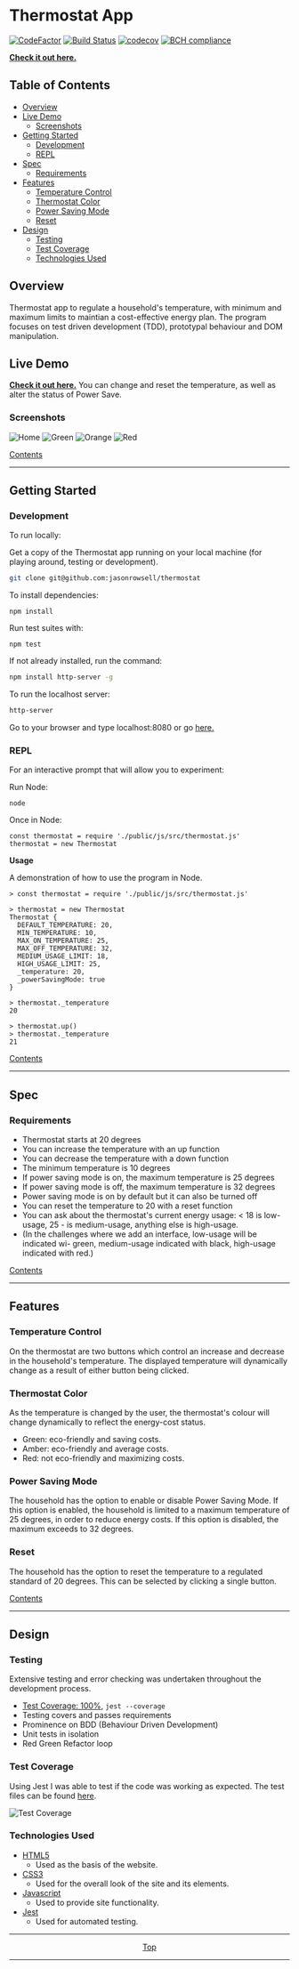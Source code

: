 # Thermostat App

[![CodeFactor](https://www.codefactor.io/repository/github/jasonrowsell/thermostat/badge/main)](https://www.codefactor.io/repository/github/jasonrowsell/thermostat/overview/main) [![Build Status](https://travis-ci.com/jasonrowsell/thermostat.svg?branch=main)](https://travis-ci.com/jasonrowsell/thermostat) [![codecov](https://codecov.io/gh/jasonrowsell/thermostat/branch/main/graph/badge.svg?token=JXC2QFG78J)](https://codecov.io/gh/jasonrowsell/thermostat) [![BCH compliance](https://bettercodehub.com/edge/badge/jasonrowsell/thermostat?branch=main)](https://bettercodehub.com/)

**[Check it out here.](https://jasonrowsell-thermostat.herokuapp.com/)**

<!-- Table of Contents -->

## Table of Contents

- [Overview](#overview)
- [Live Demo](#live-demo)
  - [Screenshots](#screenshots)
- [Getting Started](#getting-started)
  - [Development](#development)
  - [REPL](#repl)
- [Spec](#spec)
  - [Requirements](#requirements)
- [Features](#features)
  - [Temperature Control](#temperature-control)
  - [Thermostat Color](#thermostat-color)
  - [Power Saving Mode](#power-saving-mode)
  - [Reset](#reset)
- [Design](#design)
  - [Testing](#testing)
  - [Test Coverage](#test-coverage)
  - [Technologies Used](#technologies-used)

<!-- Overview -->

## Overview

Thermostat app to regulate a household's temperature, with minimum and maximum limits to maintian a cost-effective energy plan. The program focuses on test driven development (TDD), prototypal behaviour and DOM manipulation.

<!-- Live Demo -->

## Live Demo

**[Check it out here.](https://jasonrowsell-thermostat.herokuapp.com/)** You can change and reset the temperature, as well as alter the status of Power Save.

### Screenshots

![Home](./public/images/home.gif)
![Green](./public/images/green.png)
![Orange](./public/images/orange.png)
![Red](./public/images/red.png)

[Contents](#table-of-contents)

--------

<!-- Getting Started -->

## Getting Started

### Development

To run locally:

Get a copy of the Thermostat app running on your local machine (for playing around, testing or development).

```sh
git clone git@github.com:jasonrowsell/thermostat
```

To install dependencies:

```shell
npm install
```

Run test suites with:

```shell
npm test
```

If not already installed, run the command:

```sh
npm install http-server -g
```

To run the localhost server:

```sh
http-server
```

Go to your browser and type localhost:8080 or go [here.](http://127.0.0.1:8080)

### REPL

For an interactive prompt that will allow you to experiment:

Run Node:

```shell
node
```

Once in Node:

```node
const thermostat = require './public/js/src/thermostat.js'
thermostat = new Thermostat
```

<strong>Usage</strong>

A demonstration of how to use the program in Node.

```node
> const thermostat = require './public/js/src/thermostat.js'

> thermostat = new Thermostat
Thermostat {
  DEFAULT_TEMPERATURE: 20,
  MIN_TEMPERATURE: 10,
  MAX_ON_TEMPERATURE: 25,
  MAX_OFF_TEMPERATURE: 32,
  MEDIUM_USAGE_LIMIT: 18,
  HIGH_USAGE_LIMIT: 25,
  _temperature: 20,
  _powerSavingMode: true
}

> thermostat._temperature
20

> thermostat.up()
> thermostat._temperature
21
```

[Contents](#table-of-contents)

--------

<!-- Spec -->

## Spec

### Requirements

- Thermostat starts at 20 degrees
- You can increase the temperature with an up function
- You can decrease the temperature with a down function
- The minimum temperature is 10 degrees
- If power saving mode is on, the maximum temperature is 25 degrees
- If power saving mode is off, the maximum temperature is 32 degrees
- Power saving mode is on by default but it can also be turned off
- You can reset the temperature to 20 with a reset function
- You can ask about the thermostat's current energy usage: < 18 is low-usage, 25 - is medium-usage, anything else is high-usage.
- (In the challenges where we add an interface, low-usage will be indicated wi- green, medium-usage indicated with black, high-usage indicated with red.)

[Contents](#table-of-contents)

--------

<!-- Features -->

## Features

### Temperature Control

On the thermostat are two buttons which control an increase and decrease in the household's temperature. The displayed temperature will dynamically change as a result of either button being clicked.

### Thermostat Color

As the temperature is changed by the user, the thermostat's colour will change dynamically to reflect the energy-cost status.

- Green: eco-friendly and saving costs.
- Amber: eco-friendly and average costs.
- Red: not eco-friendly and maximizing costs.

### Power Saving Mode

The household has the option to enable or disable Power Saving Mode. If this option is enabled, the household is limited to a maximum temperature of 25 degrees, in order to reduce energy costs. If this option is disabled, the maximum exceeds to 32 degrees.

### Reset

The household has the option to reset the temperature to a regulated standard of 20 degrees. This can be selected by clicking a single button.

[Contents](#table-of-contents)

--------

<!-- Design -->

## Design

### Testing

Extensive testing and error checking was undertaken throughout the development process.

- [Test Coverage: 100%](#test-coverage), `jest --coverage`
- Testing covers and passes requirements
- Prominence on BDD (Behaviour Driven Development)
- Unit tests in isolation
- Red Green Refactor loop

### Test Coverage

Using Jest I was able to test if the code was working as expected. The test files can be found [here](public/js/__tests__).

![Test Coverage](./public/images/tests.png)

### Technologies Used

- [HTML5](https://developer.mozilla.org/en-US/docs/Web/Guide/HTML/HTML5)
  - Used as the basis of the website.
- [CSS3](https://developer.mozilla.org/en-US/docs/Archive/CSS3)
  - Used for the overall look of the site and its elements.
- [Javascript](https://developer.mozilla.org/en-US/docs/Web/JavaScript)
  - Used to provide site functionality.
- [Jest](https://jestjs.io/)
  - Used for automated testing.

<div align="center">

---

[Top](#table-of-contents)

---

</div>
